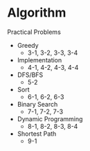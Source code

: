# Algorithm

Practical Problems <br>
- Greedy
  - 3-1, 3-2, 3-3, 3-4
- Implementation
  - 4-1, 4-2, 4-3, 4-4
- DFS/BFS
  - 5-2
- Sort
  - 6-1, 6-2, 6-3
- Binary Search
  - 7-1, 7-2, 7-3
- Dynamic Programming
  - 8-1, 8-2, 8-3, 8-4
- Shortest Path
  - 9-1
